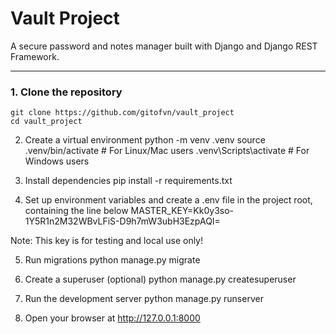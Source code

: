 # Vault Project

A secure password and notes manager built with Django and Django REST Framework.

---

### 1. Clone the repository
```
git clone https://github.com/gitofvn/vault_project
cd vault_project
```



2. Create a virtual environment
python -m venv .venv
source .venv/bin/activate  # For Linux/Mac users
.venv\Scripts\activate     # For Windows users


3. Install dependencies
pip install -r requirements.txt


4. Set up environment variables and create a .env file in the project root, containing the line below
MASTER_KEY=Kk0y3so-1Y5R1n2M32WBvLFiS-D9h7mW3ubH3EzpAQI=

Note: This key is for testing and local use only!


5. Run migrations
python manage.py migrate


6. Create a superuser (optional)
python manage.py createsuperuser


7. Run the development server
python manage.py runserver


8. Open your browser at http://127.0.0.1:8000
